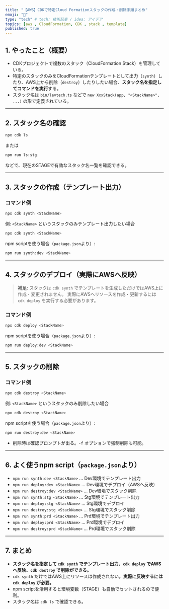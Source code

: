 ```yaml
---
title: "【AWS】CDKで特定Cloud Formationスタックの作成・削除手順まとめ"
emoji: "🍖"
type: "tech" # tech: 技術記事 / idea: アイデア
topics: [aws , CloudFormation, CDK , stack , template]
published: true
---
```


## 1. やったこと（概要）

- CDKプロジェクトで複数のスタック（CloudFormation Stack）を管理している。
- 特定のスタックのみをCloudFormationテンプレートとして出力（`synth`）したり、AWS上から削除（`destroy`）したりしたい場合、**スタック名を指定してコマンドを実行**する。
- スタック名は `bin/levtech.ts` などで `new XxxStack(app, "<StackName>", ...)` の形で定義されている。

---

## 2. スタック名の確認

```sh
npx cdk ls
```
または
```sh
npm run ls:stg
```
などで、現在のSTAGEで有効なスタック名一覧を確認できる。

---

## 3. スタックの作成（テンプレート出力）

### コマンド例

```sh
npx cdk synth <StackName>
```

例:
`<StackName>` というスタックのみテンプレート出力したい場合

```sh
npx cdk synth <StackName>
```

npm scriptを使う場合（`package.json`より）:

```sh
npm run synth:dev <StackName>
```

---

## 4. スタックのデプロイ（実際にAWSへ反映）

> **補足:**
> スタックは `cdk synth` でテンプレートを生成しただけではAWS上に作成・変更されません。
> 実際にAWSへリソースを作成・更新するには `cdk deploy` を実行する必要があります。

### コマンド例

```sh
npx cdk deploy <StackName>
```

npm scriptを使う場合（`package.json`より）:

```sh
npm run deploy:dev <StackName>
```

---

## 5. スタックの削除

### コマンド例

```sh
npx cdk destroy <StackName>
```

例:
`<StackName>` というスタックのみ削除したい場合

```sh
npx cdk destroy <StackName>
```

npm scriptを使う場合（`package.json`より）:

```sh
npm run destroy:dev <StackName>
```

- 削除時は確認プロンプトが出る。`-f` オプションで強制削除も可能。

---

## 6. よく使うnpm script（`package.json`より）

- `npm run synth:dev <StackName>` ... Dev環境でテンプレート出力
- `npm run deploy:dev <StackName>` ... Dev環境でデプロイ（AWSへ反映）
- `npm run destroy:dev <StackName>` ... Dev環境でスタック削除
- `npm run synth:stg <StackName>` ... Stg環境でテンプレート出力
- `npm run deploy:stg <StackName>` ... Stg環境でデプロイ
- `npm run destroy:stg <StackName>` ... Stg環境でスタック削除
- `npm run synth:prd <StackName>` ... Prd環境でテンプレート出力
- `npm run deploy:prd <StackName>` ... Prd環境でデプロイ
- `npm run destroy:prd <StackName>` ... Prd環境でスタック削除

---

## 7. まとめ

- **スタック名を指定して `cdk synth` でテンプレート出力、`cdk deploy` でAWSへ反映、`cdk destroy` で削除ができる。**
- `cdk synth` だけではAWS上にリソースは作成されない。**実際に反映するには `cdk deploy` が必要。**
- npm scriptを活用すると環境変数（STAGE）も自動でセットされるので便利。
- スタック名は `cdk ls` で確認できる。